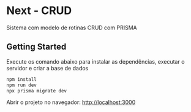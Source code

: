 # Next - CRUD

Sistema com modelo de rotinas CRUD com PRISMA

## Getting Started

Execute os comando abaixo para instalar as dependências, executar o servidor e criar a base de dados

```bash
npm install
npm run dev
npx prisma migrate dev
```

Abrir o projeto no navegador: [http://localhost:3000](http://localhost:3000)
